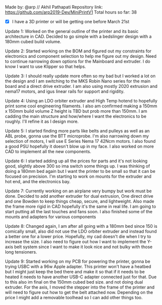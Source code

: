 Made by: @arp // Akhil Pathapati
Repository link: https://github.com/arp2019-Dev/MiniPrintV1
Total hours so far: 38

- [x] I have a 3D printer or will be getting one before March 21st

Update 1:
Worked on the general outline of the printer and its basic architecture in CAD. Decided to go simple with a bedslinger design with a 180mm cubed build volume.

Update 2:
Started working on the BOM and figured out my constraints for electronics and component selection to help me figure out my design. Need to continue narrowing down options for the Mainboard and extruder. I do know I want to use Klipper so that helps.

Update 3:
I should really update more often so my bad but I worked a lot on the design and I am switching to the MKS Robin Nano series for the main board and a direct drive extruder. I am also using mostly 2020 extrusion and nema17 motors, and igus linear rails for support and rigidity.

Update 4: 
Using an LDO orbiter extruder and High Temp hotend to hopefully print some cool engineering filaments. I also am confirmed making a 150mm x 150mm build volume Z height is TBD but prob more than 150mm. I am cadding the main structure and how/where I want the electronics to be roughly. I'll refine it as I design more.

Update 5:
I started finding more parts like belts and pulleys as well as an ABL probe, gonna use the BTT microprobe. I'm also narrowing down my selection of motors, I will use E Series Nema 17 42Ncm motors. I also found a good PSU hopefully it doesn't blow up in my face. I also worked on more CAD to implement all the new components.

Update 6:
I started adding up all the prices for parts and it's not looking good, slightly above 300 so ima switch some things up. I was thinking of doing a 180mm bed again but I want the printer to be small so that it can be focused on precision. I'm starting to work on mounts for the extruder and hot end, and the electronics bay.

Update 7: 
Currently working on an airplane very bumpy but work must be done. Decided to add another extruder for dual extrusion, One direct drive and one Bowden to keep things cheap, secure, and lightweight. Also made the frame more rigid in CAD hopefully it's the same in real life. I am going to start putting all the last touches and fans soon. I also finished some of the mounts and adapters for various components 

Update 8:
Changed again, I am after all going with a 180mm bed since 150 is comically small, also did not use the LDO orbiter extruder and instead found a better one for a lower price. Hopefully, my cad doesn't die when I try to increase the size. I also need to figure out how I want to implement the Y-axis belt system since I want to make it look nice and not bulky with those long tensioners.

Update 9:
Started working on my PCB for powering the printer, gonna be trying USBC with a 96w Apple adapter. This printer won't have a heatbed but I might just keep the bed there and make it so that if it needs to be heated it needs to have another USB-C adapter connected just for that. Due to this also im final on the 150mm cubed bed size. and not doing dual extruder. For the axis, I moved the stepper into the frame of the printer and will need to figure out how to get the belt attached now. Depending on the price I might add a removable toolhead so I can add other things too.
